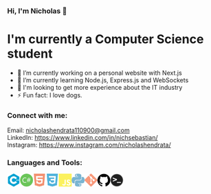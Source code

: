 ### Hi, I'm Nicholas 👋

# I'm currently a Computer Science student

- 🔭 I’m currently working on a personal website with Next.js
- 🌱 I’m currently learning Node.js, Express.js and WebSockets
- 👯 I'm looking to get more experience about the IT industry
- ⚡ Fun fact: I love dogs.

### Connect with me:

Email: nicholashendrata110900@gmail.com <br/>
LinkedIn: https://www.linkedin.com/in/nichsebastian/ <br/>
Instagram: https://www.instagram.com/nicholashendrata/

### Languages and Tools:

<img align="left" alt="C++" width="30px" src="https://github.com/NicholasSebastian/NicholasSebastian/blob/master/cplusplus.svg" >
<img align="left" alt="C#" width="30px" src="https://github.com/NicholasSebastian/NicholasSebastian/blob/master/csharp.svg" >
<img align="left" alt="HTML5" width="30px" src="https://github.com/NicholasSebastian/NicholasSebastian/blob/master/html5.svg" />
<img align="left" alt="CSS3" width="30px" src="https://github.com/NicholasSebastian/NicholasSebastian/blob/master/css3.svg" />
<img align="left" alt="JavaScript" width="30px" src="https://github.com/NicholasSebastian/NicholasSebastian/blob/master/javascript.svg" />
<img align="left" alt="Python" width="30px" src="https://github.com/NicholasSebastian/NicholasSebastian/blob/master/python.svg" >
<img align="left" alt="Git" width="30px" src="https://github.com/NicholasSebastian/NicholasSebastian/blob/master/git.svg" />
<img align="left" alt="GitHub" width="30px" src="https://github.com/NicholasSebastian/NicholasSebastian/blob/master/github.svg" />
<img align="left" alt="Terminal" width="30px" src="https://raw.githubusercontent.com/github/explore/80688e429a7d4ef2fca1e82350fe8e3517d3494d/topics/terminal/terminal.png" />
